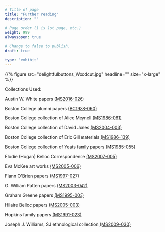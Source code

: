 ```yaml
---
# Title of page
title: "Further reading"
description: ""

# Page order (1 is 1st page, etc.)
weight: 999
alwaysopen: true

# Change to false to publish.
draft: true

type: "exhibit"
---
```


{{% figure src="delightfulbuttons_Woodcut.jpg" headline="" size="x-large" %}}

Collections Used: 

Austin W. White papers [(MS2016-026)](https://bc-primo.hosted.exlibrisgroup.com/permalink/f/l6ucgu/ALMA-BC21463009970001021)

Boston College alumni papers [(BC1988-060)](https://bc-primo.hosted.exlibrisgroup.com/permalink/f/l6ucgu/ALMA-BC21477368700001021)

Boston College collection of Alice Meynell [(MS1986-061)](https://bc-primo.hosted.exlibrisgroup.com/permalink/f/l6ucgu/ALMA-BC21330996430001021)

Boston College collection of David Jones [(MS2004-003)](https://bc-primo.hosted.exlibrisgroup.com/permalink/f/l6ucgu/ALMA-BC21377440320001021)

Boston College collection of Eric Gill materials [(MS1986-139)](https://bc-primo.hosted.exlibrisgroup.com/permalink/f/l6ucgu/ALMA-BC21344683760001021)

Boston College collection of Yeats family papers [(MS1985-055)](https://bc-primo.hosted.exlibrisgroup.com/permalink/f/l6ucgu/ALMA-BC21323260060001021)

Elodie (Hogan) Belloc Correspondence [(MS2007-005)](https://bc-primo.hosted.exlibrisgroup.com/permalink/f/l6ucgu/ALMA-BC21385362720001021)

Eva McKee art works [(MS2005-006)](https://bc-primo.hosted.exlibrisgroup.com/permalink/f/l6ucgu/ALMA-BC21355787120001021)

Flann O'Brien papers [(MS1997-027)](https://bc-primo.hosted.exlibrisgroup.com/permalink/f/l6ucgu/ALMA-BC21332671220001021)

G. William Patten papers [(MS2003-042)](https://bc-primo.hosted.exlibrisgroup.com/permalink/f/l6ucgu/ALMA-BC21323320790001021)

Graham Greene papers [(MS1995-003)](https://bc-primo.hosted.exlibrisgroup.com/permalink/f/l6ucgu/ALMA-BC21351254200001021)

Hilaire Belloc papers [(MS2005-003)](https://bc-primo.hosted.exlibrisgroup.com/permalink/f/l6ucgu/ALMA-BC21311957810001021)

Hopkins family papers [(MS1991-023)](https://bc-primo.hosted.exlibrisgroup.com/permalink/f/l6ucgu/ALMA-BC21380054540001021)

Joseph J. Williams, SJ ethnological collection [(MS2009-030)](https://bc-primo.hosted.exlibrisgroup.com/permalink/f/l6ucgu/ALMA-BC21345055540001021)


